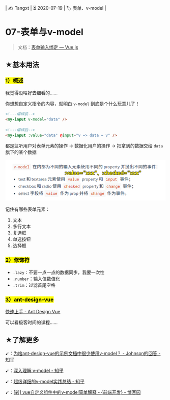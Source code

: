 | ✍️ Tangxt | ⏳ 2020-07-19 | 🏷️ 表单、v-model |

# 07-表单与v-model

> 文档：[表单输入绑定 — Vue.js](https://cn.vuejs.org/v2/guide/forms.html)

## ★基本用法

### <mark>1）概述</mark>

我觉得没啥好去细看的……

你想想自定义指令的内容，就明白 `v-model` 到底是个什么玩意儿了！

``` html
<!---编译前-->
<my-input v-model="data" />

<!---编译后-->
<my-input :value="data" @input="v => data = v" />
```

都是监听用户对表单元素的操作 -> 数据化用户的操作 -> 把拿到的数据交给 `data` 旗下的某个数据

![操作的属性](assets/img/2020-07-19-12-19-20.png)

记住有哪些表单元素：

1. 文本
2. 多行文本
3. 复选框
4. 单选按钮
5. 选择框

### <mark>2）修饰符</mark>

- `.lazy`：不要一点一点的数据同步，我要一次性
- `.number`：输入值数值化
- `.trim`：过滤首尾空格

### <mark>3）ant-design-vue</mark>

[快速上手 - Ant Design Vue](https://antdv.com/docs/vue/getting-started-cn/)

可以看极客时间的课程……

## ★了解更多

➹：[为啥ant-design-vue的示例文档中很少使用v-model？ - Johnson的回答 - 知乎](https://www.zhihu.com/question/366711686/answer/978029973)

➹：[深入理解 v-model - 知乎](https://zhuanlan.zhihu.com/p/30846688)

➹：[超级详细的v-model实践总结 - 知乎](https://zhuanlan.zhihu.com/p/113947656)

➹：[[转] vue自定义组件中的v-model简单解释 - {前端开发} - 博客园](https://www.cnblogs.com/chris-oil/p/12260257.html)




